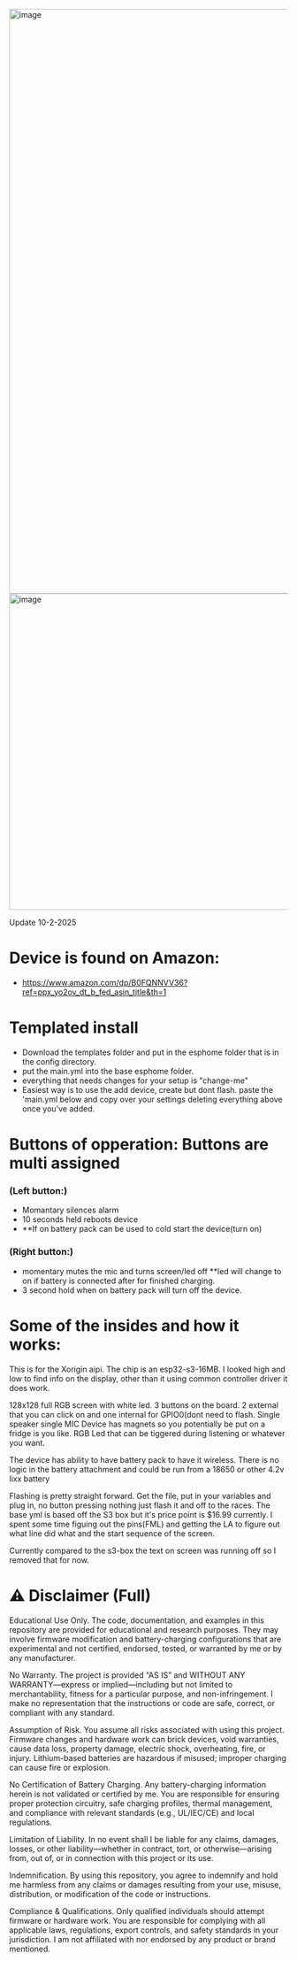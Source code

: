 <img width="1546" height="1057" alt="image" src="https://github.com/user-attachments/assets/99ab0a4f-1bdc-49ee-9cff-3317d0dfef27" /><img width="671" height="572" alt="image" src="https://github.com/user-attachments/assets/4f331c47-8c11-44d9-aa90-6307cf6217eb" />


Update 10-2-2025

# Device is found on Amazon: 
   - https://www.amazon.com/dp/B0FQNNVV36?ref=ppx_yo2ov_dt_b_fed_asin_title&th=1

# Templated install
   - Download the templates folder and put in the esphome folder that is in the config directory.
   - put the main.yml into the base esphome folder.
   - everything that needs changes for your setup is "change-me"
   - Easiest way is to use the add device, create but dont flash. paste the 'main.yml below and copy over your settings deleting everything above once you've added.

# Buttons of opperation: Buttons are multi assigned
### (**Left button:**) 
   - Momantary silences alarm
   - 10 seconds held reboots device
   - **If on battery pack can be used to cold start the device(turn on)
### (**Right button:**)
   - momentary mutes the mic and turns screen/led off **led will change to on if battery is connected after for finished charging.
   - 3 second hold when on battery pack will turn off the device. 


# Some of the insides and how it works:
This is for the Xorigin aipi. The chip is an esp32-s3-16MB. I looked high and low to find info on the display, other than it using common controller driver it does work. 

128x128 full RGB screen with white led.
3 buttons on the board. 2 external that you can click on and one internal for GPIO0(dont need to flash.
Single speaker
single MIC
Device has magnets so you potentially be put on a fridge is you like.
RGB Led that can be tiggered during listening  or whatever you want.

The device has ability to have battery pack to have it wireless. There is no logic in the battery attachment and could be run from a 18650 or other 4.2v lixx battery



Flashing is pretty straight forward. Get the file, put in your variables and plug in, no button pressing nothing just flash it and off to the races. The base yml is based off the S3 box but it's price point is $16.99 currently. I spent some time figuing out the pins(FML) and getting the LA to figure out what line did what and the start sequence of the screen.

Currently compared to the s3-box the text on screen was running off so I removed that for now.

# ⚠️ Disclaimer (Full)

Educational Use Only. The code, documentation, and examples in this repository are provided for educational and research purposes. They may involve firmware modification and battery-charging configurations that are experimental and not certified, endorsed, tested, or warranted by me or by any manufacturer.

No Warranty. The project is provided “AS IS” and WITHOUT ANY WARRANTY—express or implied—including but not limited to merchantability, fitness for a particular purpose, and non-infringement. I make no representation that the instructions or code are safe, correct, or compliant with any standard.

Assumption of Risk. You assume all risks associated with using this project. Firmware changes and hardware work can brick devices, void warranties, cause data loss, property damage, electric shock, overheating, fire, or injury. Lithium-based batteries are hazardous if misused; improper charging can cause fire or explosion.

No Certification of Battery Charging. Any battery-charging information herein is not validated or certified by me. You are responsible for ensuring proper protection circuitry, safe charging profiles, thermal management, and compliance with relevant standards (e.g., UL/IEC/CE) and local regulations.

Limitation of Liability. In no event shall I be liable for any claims, damages, losses, or other liability—whether in contract, tort, or otherwise—arising from, out of, or in connection with this project or its use.

Indemnification. By using this repository, you agree to indemnify and hold me harmless from any claims or damages resulting from your use, misuse, distribution, or modification of the code or instructions.

Compliance & Qualifications. Only qualified individuals should attempt firmware or hardware work. You are responsible for complying with all applicable laws, regulations, export controls, and safety standards in your jurisdiction. I am not affiliated with nor endorsed by any product or brand mentioned.





